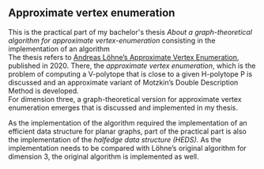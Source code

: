 ## Approximate vertex enumeration

This is the practical part of my bachelor's thesis *About a graph-theoretical algorithm for approximate vertex-enumeration* consisting in the implementation of an algorithm\
The thesis refers to [Andreas Löhne’s Approximate Vertex Enumeration](https://arxiv.org/abs/2007.06325), published in 2020. 
There, the *approximate vertex enumeration*, which is the problem of computing a V-polytope that is close to a given H-polytope P is discussed and an approximate variant of Motzkin’s Double Description Method is developed.  
For dimension three, a graph-theoretical version for approximate vertex enumeration emerges that is discussed and implemented in my thesis. 

As the implementation of the algorithm required the implementation of an efficient data structure for planar graphs, part of the practical part is also the implementation of the *halfedge data structure (HEDS)*.  As the implementation needs to be compared with Löhne’s original algorithm for dimension 3, the original algorithm is implemented as well.
